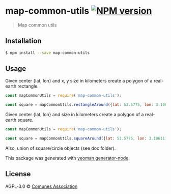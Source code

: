 # map-common-utils [![NPM version][npm-image]][npm-url]
> Map common utils

## Installation

```sh
$ npm install --save map-common-utils
```

## Usage

Given center {lat, lon} and x, y size in kilometers create a polygon of a real-earth rectangle.

```js
const mapCommonUtils = require('map-common-utils');

const square = mapCommonUtils.rectangleAround({lat: 53.5775, lon: 3.106111}, 0.5, 1);
```

Given center {lat, lon} and size in kilometers create a polygon of a real-earth square.

```js
const mapCommonUtils = require('map-common-utils');

const square = mapCommonUtils.squareAround({lat: 53.5775, lon: 3.106111}, 1);
```

Also, union of square/circle objects (see doc folder).

This package was generated with [yeoman generator-node](https://github.com/yeoman/generator-node).

## License

AGPL-3.0 © [Comunes Association](https://comunes.org)


[npm-image]: https://badge.fury.io/js/map-common-utils.svg
[npm-url]: https://npmjs.org/package/map-common-utils

